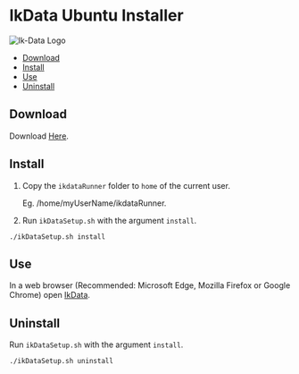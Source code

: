 # IkData Ubuntu Installer <!-- omit in toc -->

![Ik-Data Logo](https://github.com/soporte-ikno/IkData_WinInstaller/blob/main/imgs/Ik-Data.png)

- [Download](#download)
- [Install](#install)
- [Use](#use)
- [Uninstall](#uninstall)

## Download

Download [Here](https://github.com/soporte-ikno/IkData_UbuntuInstaller/archive/main.zip).

## Install

1. Copy the `ikdataRunner` folder to `home` of the current user.

    Eg. /home/myUserName/ikdataRunner.

2. Run `ikDataSetup.sh` with the argument `install`.

````shell
./ikDataSetup.sh install
````

## Use

In a web browser (Recommended: Microsoft Edge, Mozilla Firefox or Google Chrome) open [IkData](https://localhost:8023).

## Uninstall

Run `ikDataSetup.sh` with the argument `install`.

````shell
./ikDataSetup.sh uninstall
````
